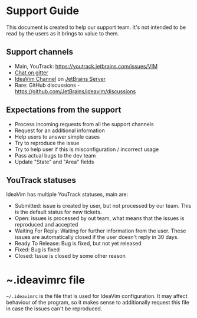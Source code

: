 # Support Guide

This document is created to help our support team.
It's not intended to be read by the users as it brings to value to them.

## Support channels

- Main, YouTrack: https://youtrack.jetbrains.com/issues/VIM
- [Chat on gitter](https://gitter.im/JetBrains/ideavim)
- [IdeaVim Channel](https://jb.gg/bi6zp7) on [JetBrains Server](https://discord.gg/jetbrains)
- Rare: GitHub discussions - https://github.com/JetBrains/ideavim/discussions

## Expectations from the support

- Process incoming requests from all the support channels
- Request for an additional information
- Help users to answer simple cases
- Try to reproduce the issue
- Try to help user if this is misconfiguration / incorrect usage
- Pass actual bugs to the dev team
- Update "State" and "Area" fields

## YouTrack statuses

IdeaVim has multiple YouTrack statuses, main are:

- Submitted: issue is created by user, but not processed by our team. This is the default status for new tickets.
- Open: issues is processed by out team, what means that the issues is reproduced and accepted
- Waiting For Reply: Waiting for further information from the user. These issues are automatically closed if the
     user doesn't reply in 30 days.
- Ready To Release: Bug is fixed, but not yet released
- Fixed: Bug is fixed
- Closed: Issue is closed by some other reason

# ~.ideavimrc file

`~/.ideavimrc` is the file that is used for IdeaVim configuration. It may affect behaviour of the program,
so it makes sense to additionally request this file in case the issues can't be reproduced.